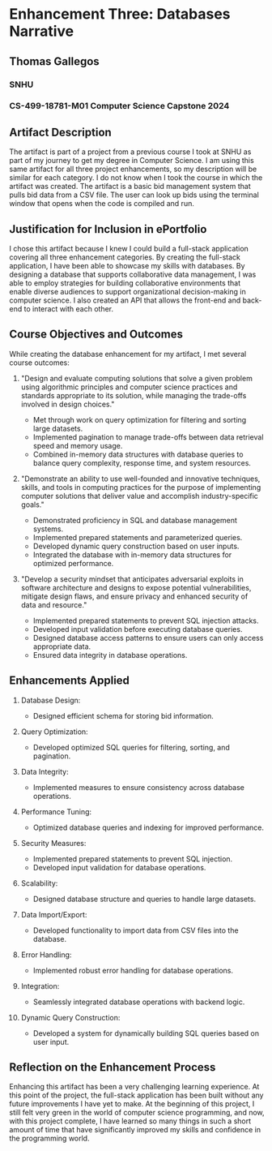 # Enhancement Three: Databases Narrative

## Thomas Gallegos
### SNHU
### CS-499-18781-M01 Computer Science Capstone 2024

## Artifact Description

The artifact is part of a project from a previous course I took at SNHU as part of my journey to get my degree in Computer Science. I am using this same artifact for all three project enhancements, so my description will be similar for each category. I do not know when I took the course in which the artifact was created. The artifact is a basic bid management system that pulls bid data from a CSV file. The user can look up bids using the terminal window that opens when the code is compiled and run.

## Justification for Inclusion in ePortfolio

I chose this artifact because I knew I could build a full-stack application covering all three enhancement categories. By creating the full-stack application, I have been able to showcase my skills with databases. By designing a database that supports collaborative data management, I was able to employ strategies for building collaborative environments that enable diverse audiences to support organizational decision-making in computer science. I also created an API that allows the front-end and back-end to interact with each other.

## Course Objectives and Outcomes

While creating the database enhancement for my artifact, I met several course outcomes:

1. "Design and evaluate computing solutions that solve a given problem using algorithmic principles and computer science practices and standards appropriate to its solution, while managing the trade-offs involved in design choices."
   - Met through work on query optimization for filtering and sorting large datasets.
   - Implemented pagination to manage trade-offs between data retrieval speed and memory usage.
   - Combined in-memory data structures with database queries to balance query complexity, response time, and system resources.

2. "Demonstrate an ability to use well-founded and innovative techniques, skills, and tools in computing practices for the purpose of implementing computer solutions that deliver value and accomplish industry-specific goals."
   - Demonstrated proficiency in SQL and database management systems.
   - Implemented prepared statements and parameterized queries.
   - Developed dynamic query construction based on user inputs.
   - Integrated the database with in-memory data structures for optimized performance.

3. "Develop a security mindset that anticipates adversarial exploits in software architecture and designs to expose potential vulnerabilities, mitigate design flaws, and ensure privacy and enhanced security of data and resource."
   - Implemented prepared statements to prevent SQL injection attacks.
   - Developed input validation before executing database queries.
   - Designed database access patterns to ensure users can only access appropriate data.
   - Ensured data integrity in database operations.

## Enhancements Applied

1. Database Design:
   - Designed efficient schema for storing bid information.

2. Query Optimization:
   - Developed optimized SQL queries for filtering, sorting, and pagination.

3. Data Integrity:
   - Implemented measures to ensure consistency across database operations.

4. Performance Tuning:
   - Optimized database queries and indexing for improved performance.

5. Security Measures:
   - Implemented prepared statements to prevent SQL injection.
   - Developed input validation for database operations.

6. Scalability:
   - Designed database structure and queries to handle large datasets.

7. Data Import/Export:
   - Developed functionality to import data from CSV files into the database.

8. Error Handling:
   - Implemented robust error handling for database operations.

9. Integration:
   - Seamlessly integrated database operations with backend logic.

10. Dynamic Query Construction:
    - Developed a system for dynamically building SQL queries based on user input.

## Reflection on the Enhancement Process

Enhancing this artifact has been a very challenging learning experience. At this point of the project, the full-stack application has been built without any future improvements I have yet to make. At the beginning of this project, I still felt very green in the world of computer science programming, and now, with this project complete, I have learned so many things in such a short amount of time that have significantly improved my skills and confidence in the programming world.
